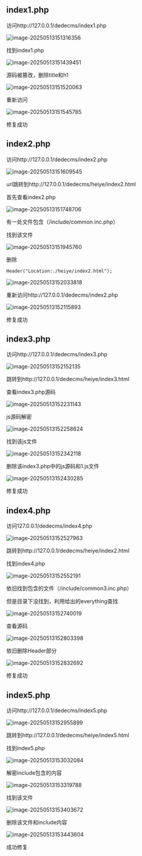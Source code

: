## index1.php

访问http://127.0.0.1/dedecms/index1.php

![image-20250513151316356](./assets/image-20250513151316356.png)

找到index1.php

![image-20250513151439451](./assets/image-20250513151439451.png)

源码被篡改，删除title和h1

![image-20250513151520063](./assets/image-20250513151520063.png)

重新访问

![image-20250513151545785](./assets/image-20250513151545785.png)

修复成功





## index2.php

访问http://127.0.0.1/dedecms/index2.php

![image-20250513151609545](./assets/image-20250513151609545.png)

url跳转到http://127.0.0.1/dedecms/heiye/index2.html

首先查看index2.php

![image-20250513151748706](./assets/image-20250513151748706.png)

有一处文件包含（/include/common.inc.php）

找到该文件

![image-20250513151945760](./assets/image-20250513151945760.png)

删除

```
Header("Location:./heiye/index2.html");
```

![image-20250513152033818](./assets/image-20250513152033818.png)

重新访问http://127.0.0.1/dedecms/index2.php

![image-20250513152115893](./assets/image-20250513152115893.png)

修复成功





## index3.php

访问http://127.0.0.1/dedecms/index3.php

![image-20250513152152135](./assets/image-20250513152152135.png)

跳转到http://127.0.0.1/dedecms/heiye/index3.html

查看index3.php源码

![image-20250513152231143](./assets/image-20250513152231143.png)

js源码解密

![image-20250513152258624](./assets/image-20250513152258624.png)



找到该js文件

![image-20250513152342118](./assets/image-20250513152342118.png)

删除该index3.php中的js源码和1.js文件

![image-20250513152430285](./assets/image-20250513152430285.png)

修复成功





## index4.php

访问127.0.0.1/dedecms/index4.php

![image-20250513152527963](./assets/image-20250513152527963.png)

跳转到http://127.0.0.1/dedecms/heiye/index2.html

找到index4.php

![image-20250513152552191](./assets/image-20250513152552191.png)

依旧找到包含的文件（/include/common3.inc.php）

但是目录下没找到，利用给出的everything查找

![image-20250513152740019](./assets/image-20250513152740019.png)

查看源码

![image-20250513152803398](./assets/image-20250513152803398.png)

依旧删除Header部分

![image-20250513152832692](./assets/image-20250513152832692.png)

修复成功



## index5.php

访问http://127.0.0.1/dedecms/index5.php

![image-20250513152955899](./assets/image-20250513152955899.png)

跳转到http://127.0.0.1/dedecms/heiye/index5.html

找到index5.php

![image-20250513153032084](./assets/image-20250513153032084.png)

解密include包含的内容

![image-20250513153319788](./assets/image-20250513153319788.png)

找到该文件

![image-20250513153403672](./assets/image-20250513153403672.png)

删除该文件和include内容

![image-20250513153443604](./assets/image-20250513153443604.png)

成功修复